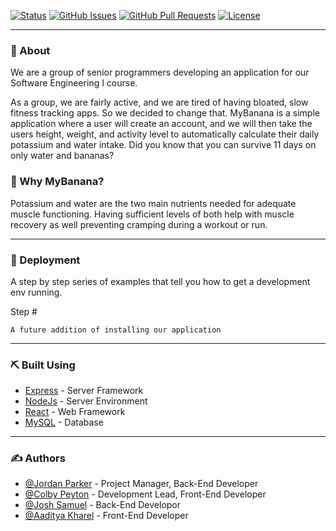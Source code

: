 
[![Status](https://img.shields.io/badge/status-active-success.svg)]()
[![GitHub Issues](https://img.shields.io/github/issues/jordanparker32/MyBanana.svg)](https://github.com/jordanparker32/MyBanana/issues)
[![GitHub Pull Requests](https://img.shields.io/github/issues-pr/jordanparker32/MyBanana.svg)](https://github.com/kylelobo/The-Documentation-Compendium/pulls)
[![License](https://img.shields.io/badge/license-MIT-blue.svg)](/LICENSE)

---

### 🧐 About

We are a group of senior programmers developing an application for our Software Engineering I course.

As a group, we are fairly active, and we are tired of having bloated, slow fitness tracking apps. So we decided to change that. MyBanana is a simple application where a user will create an account, and we will then take the users height, weight, and activity level to automatically calculate their daily potassium and water intake. Did you know that you can survive 11 days on only water and bananas? 

### 🍌 Why MyBanana?

Potassium and water are the two main nutrients needed for adequate muscle functioning. Having sufficient levels of both help with muscle recovery as well preventing cramping during a workout or run. 

---

### 🚀 Deployment

A step by step series of examples that tell you how to get a development env running.

Step #

```
A future addition of installing our application
```
---

### ⛏️ Built Using

- [Express](https://expressjs.com/) - Server Framework
- [NodeJs](https://nodejs.org/en/) - Server Environment
- [React](https://reactjs.org/) - Web Framework
- [MySQL](https://www.mysql.com/) - Database

---

### ✍️ Authors <a name = "authors"></a>

- [@Jordan Parker](https://github.com/jordanparker32) - Project Manager, Back-End Developer
- [@Colby Peyton](https://github.com/ColbPeyton) - Development Lead, Front-End Developer
- [@Josh Samuel](https://github.com/D-Andre20) - Back-End Developor 
- [@Aaditya Kharel](https://github.com/Aaditya-Kharel) - Front-End Developer
